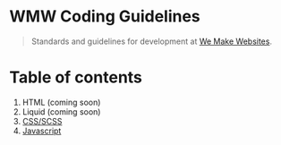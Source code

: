 # WMW Coding Guidelines
> Standards and guidelines for development at [We Make Websites](https://wemakewebsites.com/).

# Table of contents

1. HTML (coming soon)
1. Liquid (coming soon)
1. [CSS/SCSS](css/README.md)
1. [Javascript](https://github.com/Shopify/javascript#import-javascript-from-shopify)